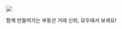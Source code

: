 <!-- # modoo -->
<img src="https://capsule-render.vercel.app/api?type=venom&color=auto&height=150&section=header&text=modoo&fontSize=90" />
<p>함께 만들어가는 부동산 거래 신뢰, 모두에서 보세요!</p>
